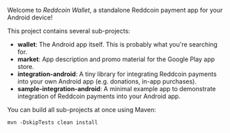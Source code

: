 Welcome to _Reddcoin Wallet_, a standalone Reddcoin payment app for your Android device!

This project contains several sub-projects:

 * __wallet__:
     The Android app itself. This is probably what you're searching for.
 * __market__:
     App description and promo material for the Google Play app store.
 * __integration-android__:
     A tiny library for integrating Reddcoin payments into your own Android app
     (e.g. donations, in-app purchases).
 * __sample-integration-android__:
     A minimal example app to demonstrate integration of Reddcoin payments into
     your Android app.

You can build all sub-projects at once using Maven:

`mvn -DskipTests clean install`
